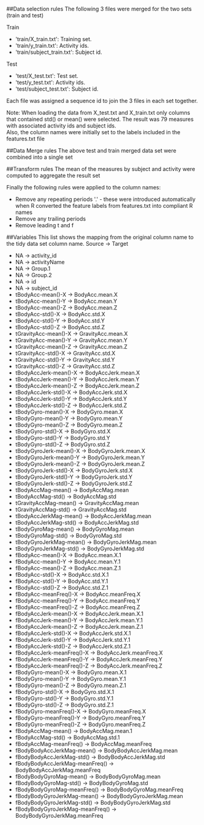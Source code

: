 ##Data selection rules
The following 3 files were merged for the two sets (train and test)

Train
- 'train/X_train.txt': Training set.
- 'train/y_train.txt': Activity ids.
- 'train/subject_train.txt': Subject id.

Test
- 'test/X_test.txt': Test set.
- 'test/y_test.txt': Activity ids.
- 'test/subject_test.txt': Subject id.

Each file was assigned a sequence id to join the 3 files in each set together.

Note: When loading the data from X_test.txt and X_train.txt only columns that contained std() or mean() were selected.
The result was 79 measures with associated activity ids and subject ids.  
Also, the column names were initially set to the labels included in the features.txt file

##Data Merge rules
The above test and train merged data set were combined into a single set

##Transform rules
The mean of the measures by subject and activity were computed to aggregate the result set

Finally the following rules were applied to the column names:

* Remove any repeating periods '.' - these were introduced automatically when R converted the feature labels from features.txt into compliant R names
* Remove any trailing periods
* Remove leading t and f


##Variables
This list shows the mapping from the original column name to the tidy data set column name.
Source	-> Target
* NA								-> activity_id
* NA								-> activityName
* NA								-> Group.1
* NA								-> Group.2
* NA								-> id
* NA								-> subject_id
* tBodyAcc-mean()-X					-> BodyAcc.mean.X
* tBodyAcc-mean()-Y					-> BodyAcc.mean.Y
* tBodyAcc-mean()-Z					-> BodyAcc.mean.Z
* tBodyAcc-std()-X					-> BodyAcc.std.X
* tBodyAcc-std()-Y					-> BodyAcc.std.Y
* tBodyAcc-std()-Z					-> BodyAcc.std.Z
* tGravityAcc-mean()-X				-> GravityAcc.mean.X
* tGravityAcc-mean()-Y				-> GravityAcc.mean.Y
* tGravityAcc-mean()-Z				-> GravityAcc.mean.Z
* tGravityAcc-std()-X				-> GravityAcc.std.X
* tGravityAcc-std()-Y				-> GravityAcc.std.Y
* tGravityAcc-std()-Z				-> GravityAcc.std.Z
* tBodyAccJerk-mean()-X				-> BodyAccJerk.mean.X
* tBodyAccJerk-mean()-Y				-> BodyAccJerk.mean.Y
* tBodyAccJerk-mean()-Z				-> BodyAccJerk.mean.Z
* tBodyAccJerk-std()-X				-> BodyAccJerk.std.X
* tBodyAccJerk-std()-Y				-> BodyAccJerk.std.Y
* tBodyAccJerk-std()-Z				-> BodyAccJerk.std.Z
* tBodyGyro-mean()-X				-> BodyGyro.mean.X
* tBodyGyro-mean()-Y				-> BodyGyro.mean.Y
* tBodyGyro-mean()-Z				-> BodyGyro.mean.Z
* tBodyGyro-std()-X					-> BodyGyro.std.X
* tBodyGyro-std()-Y					-> BodyGyro.std.Y
* tBodyGyro-std()-Z					-> BodyGyro.std.Z
* tBodyGyroJerk-mean()-X			-> BodyGyroJerk.mean.X
* tBodyGyroJerk-mean()-Y			-> BodyGyroJerk.mean.Y
* tBodyGyroJerk-mean()-Z			-> BodyGyroJerk.mean.Z
* tBodyGyroJerk-std()-X				-> BodyGyroJerk.std.X
* tBodyGyroJerk-std()-Y				-> BodyGyroJerk.std.Y
* tBodyGyroJerk-std()-Z				-> BodyGyroJerk.std.Z
* tBodyAccMag-mean()				-> BodyAccMag.mean
* tBodyAccMag-std()					-> BodyAccMag.std
* tGravityAccMag-mean()				-> GravityAccMag.mean
* tGravityAccMag-std()				-> GravityAccMag.std
* tBodyAccJerkMag-mean()			-> BodyAccJerkMag.mean
* tBodyAccJerkMag-std()				-> BodyAccJerkMag.std
* tBodyGyroMag-mean()				-> BodyGyroMag.mean
* tBodyGyroMag-std()				-> BodyGyroMag.std
* tBodyGyroJerkMag-mean()			-> BodyGyroJerkMag.mean
* tBodyGyroJerkMag-std()			-> BodyGyroJerkMag.std
* fBodyAcc-mean()-X					-> BodyAcc.mean.X.1
* fBodyAcc-mean()-Y					-> BodyAcc.mean.Y.1
* fBodyAcc-mean()-Z					-> BodyAcc.mean.Z.1
* fBodyAcc-std()-X					-> BodyAcc.std.X.1
* fBodyAcc-std()-Y					-> BodyAcc.std.Y.1
* fBodyAcc-std()-Z					-> BodyAcc.std.Z.1
* fBodyAcc-meanFreq()-X				-> BodyAcc.meanFreq.X
* fBodyAcc-meanFreq()-Y				-> BodyAcc.meanFreq.Y
* fBodyAcc-meanFreq()-Z				-> BodyAcc.meanFreq.Z
* fBodyAccJerk-mean()-X				-> BodyAccJerk.mean.X.1
* fBodyAccJerk-mean()-Y				-> BodyAccJerk.mean.Y.1
* fBodyAccJerk-mean()-Z				-> BodyAccJerk.mean.Z.1
* fBodyAccJerk-std()-X				-> BodyAccJerk.std.X.1
* fBodyAccJerk-std()-Y				-> BodyAccJerk.std.Y.1
* fBodyAccJerk-std()-Z				-> BodyAccJerk.std.Z.1
* fBodyAccJerk-meanFreq()-X			-> BodyAccJerk.meanFreq.X
* fBodyAccJerk-meanFreq()-Y			-> BodyAccJerk.meanFreq.Y
* fBodyAccJerk-meanFreq()-Z			-> BodyAccJerk.meanFreq.Z
* fBodyGyro-mean()-X				-> BodyGyro.mean.X.1
* fBodyGyro-mean()-Y				-> BodyGyro.mean.Y.1
* fBodyGyro-mean()-Z				-> BodyGyro.mean.Z.1
* fBodyGyro-std()-X					-> BodyGyro.std.X.1
* fBodyGyro-std()-Y					-> BodyGyro.std.Y.1
* fBodyGyro-std()-Z					-> BodyGyro.std.Z.1
* fBodyGyro-meanFreq()-X			-> BodyGyro.meanFreq.X
* fBodyGyro-meanFreq()-Y			-> BodyGyro.meanFreq.Y
* fBodyGyro-meanFreq()-Z			-> BodyGyro.meanFreq.Z
* fBodyAccMag-mean()				-> BodyAccMag.mean.1
* fBodyAccMag-std()					-> BodyAccMag.std.1
* fBodyAccMag-meanFreq()			-> BodyAccMag.meanFreq
* fBodyBodyAccJerkMag-mean()		-> BodyBodyAccJerkMag.mean
* fBodyBodyAccJerkMag-std()			-> BodyBodyAccJerkMag.std
* fBodyBodyAccJerkMag-meanFreq()	-> BodyBodyAccJerkMag.meanFreq
* fBodyBodyGyroMag-mean()			-> BodyBodyGyroMag.mean
* fBodyBodyGyroMag-std()			-> BodyBodyGyroMag.std
* fBodyBodyGyroMag-meanFreq()		-> BodyBodyGyroMag.meanFreq
* fBodyBodyGyroJerkMag-mean()		-> BodyBodyGyroJerkMag.mean
* fBodyBodyGyroJerkMag-std()		-> BodyBodyGyroJerkMag.std
* fBodyBodyGyroJerkMag-meanFreq()	-> BodyBodyGyroJerkMag.meanFreq
